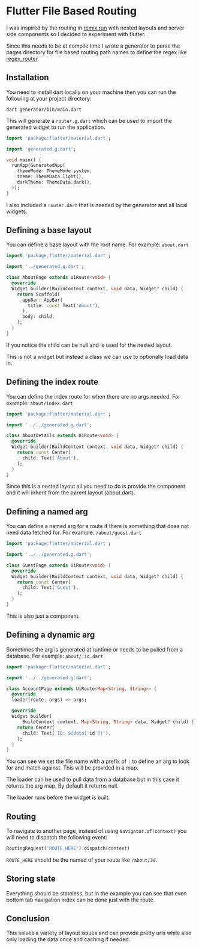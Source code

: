 # Flutter File Based Routing

I was inspired by the routing in [remix.run](https://remix.run/) with nested layouts and server side components so I decided to experiment with flutter.

Since this needs to be at compile time I wrote a generator to parse the pages directory for file based routing path names to define the regex like [regex_router](https://pub.dev/packages/regex_router).

## Installation

You need to install dart locally on your machine then you can run the following at your project directory:

```
dart generator/bin/main.dart
```

This will generate a `router.g.dart` which can be used to import the generated widget to run the application.

```dart
import 'package:flutter/material.dart';

import 'generated.g.dart';

void main() {
  runApp(GeneratedApp(
    themeMode: ThemeMode.system,
    theme: ThemeData.light(),
    darkTheme: ThemeData.dark(),
  ));
}

```

I also included a `router.dart` that is needed by the generator and all local widgets.

## Defining a base layout

You can define a base layout with the root name. For example: `about.dart`

```dart
import 'package:flutter/material.dart';

import '../generated.g.dart';

class AboutPage extends UiRoute<void> {
  @override
  Widget builder(BuildContext context, void data, Widget? child) {
    return Scaffold(
      appBar: AppBar(
        title: const Text('About'),
      ),
      body: child,
    );
  }
}

```

If you notice the child can be null and is used for the nested layout. 

This is not a widget but instead a class we can use to optionally load data in.

## Defining the index route

You can define the index route for when there are no args needed. For example: `about/index.dart`

```dart
import 'package:flutter/material.dart';

import '../../generated.g.dart';

class AboutDetails extends UiRoute<void> {
  @override
  Widget builder(BuildContext context, void data, Widget? child) {
    return const Center(
      child: Text('About'),
    );
  }
}

```

Since this is a nested layout all you need to do is provide the component and it will inherit from the parent layout (about.dart).

## Defining a named arg

You can define a named arg for a route if there is something that does not need data fetched for. For example: `/about/guest.dart`

```dart
import 'package:flutter/material.dart';

import '../../generated.g.dart';

class GuestPage extends UiRoute<void> {
  @override
  Widget builder(BuildContext context, void data, Widget? child) {
    return const Center(
      child: Text('Guest'),
    );
  }
}

```

This is also just a component.

## Defining a dynamic arg

Sometimes the arg is generated at runtime or needs to be pulled from a database. For example: `about/:id.dart`

```dart
import 'package:flutter/material.dart';

import '../../generated.g.dart';

class AccountPage extends UiRoute<Map<String, String>> {
  @override
  loader(route, args) => args;

  @override
  Widget builder(
      BuildContext context, Map<String, String> data, Widget? child) {
    return Center(
      child: Text('ID: ${data['id']}'),
    );
  }
}

```

You can see we set the file name with a prefix of `:` to define an arg to look for and match against. This will be provided in a map.

The loader can be used to pull data from a database but in this case it returns the arg map. By default it returns null.

The loader runs before the widget is built.

## Routing

To navigate to another page, instead of using `Navigator.of(context)` you will need to dispatch the following event:

```dart
RoutingRequest('ROUTE_HERE').dispatch(context)
```

`ROUTE_HERE` should be the named of your route like `/about/30`.

## Storing state

Everything should be stateless, but in the example you can see that even bottom tab navigation index can be done just with the route.

## Conclusion

This solves a variety of layout issues and can provide pretty urls while also only loading the data once and caching if needed.
